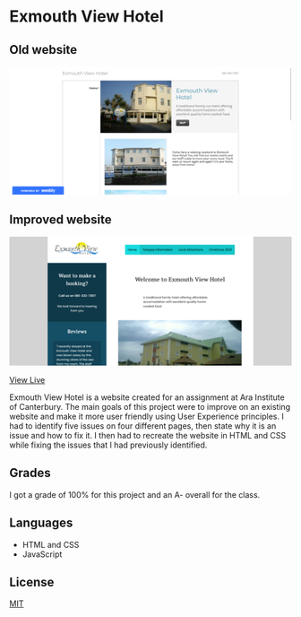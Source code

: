 # Exmouth View Hotel

## Old website

![Screenshot of the old website](old_site.png)

## Improved website
![Screenshot of the improved website](final_site.png)

[View Live](https://exmouthview.flynnp4yne.com/)

Exmouth View Hotel is a website created for an assignment at Ara Institute of Canterbury. The main goals of this project were to improve on an existing website and make it more user friendly using User Experience principles. I had to identify five issues on four different pages, then state why it is an issue and how to fix it. I then had to recreate the website in HTML and CSS while fixing the issues that I had previously identified.

## Grades
I got a grade of 100% for this project and an A- overall for the class.

## Languages
+ HTML and CSS
+ JavaScript

## License

[MIT](https://choosealicense.com/licenses/mit/)